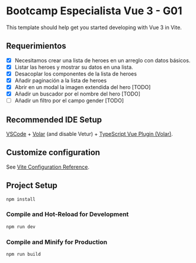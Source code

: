 # Bootcamp Especialista Vue 3 - G01

This template should help get you started developing with Vue 3 in Vite.

## Requerimientos

* [x] Necesitamos crear una lista de heroes en un arreglo con datos básicos.
* [x] Listar las heroes y mostrar su datos en una lista.
* [x] Desacoplar los componentes de la lista de heroes
* [x] Añadir paginación a la lista de heroes
* [x] Abrir en un modal la imagen extendida del hero [TODO]
* [x] Añadir un buscador por el nombre del hero [TODO]
* [ ] Añadir un filtro por el campo gender [TODO]

## Recommended IDE Setup

[VSCode](https://code.visualstudio.com/) + [Volar](https://marketplace.visualstudio.com/items?itemName=Vue.volar) (and disable Vetur) + [TypeScript Vue Plugin (Volar)](https://marketplace.visualstudio.com/items?itemName=Vue.vscode-typescript-vue-plugin).

## Customize configuration

See [Vite Configuration Reference](https://vitejs.dev/config/).

## Project Setup

```sh
npm install
```

### Compile and Hot-Reload for Development

```sh
npm run dev
```

### Compile and Minify for Production

```sh
npm run build
```
